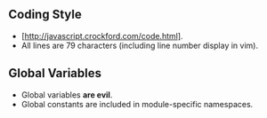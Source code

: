 ## Coding Style

* [http://javascript.crockford.com/code.html].
* All lines are 79 characters (including line number display in vim).

## Global Variables

* Global variables **are evil**.
* Global constants are included in module-specific namespaces.
